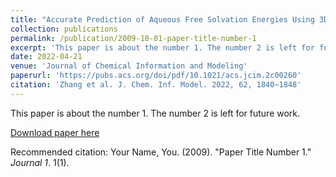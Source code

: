 ```yaml
---
title: "Accurate Prediction of Aqueous Free Solvation Energies Using 3D Atomic Feature-Based Graph Neural Network with Transfer Learning"
collection: publications
permalink: /publication/2009-10-01-paper-title-number-1
excerpt: 'This paper is about the number 1. The number 2 is left for future work.'
date: 2022-04-21
venue: 'Journal of Chemical Information and Modeling'
paperurl: 'https://pubs.acs.org/doi/pdf/10.1021/acs.jcim.2c00260'
citation: 'Zhang et al. J. Chem. Inf. Model. 2022, 62, 1840−1848'
---
```

This paper is about the number 1. The number 2 is left for future work.

[Download paper here](http://academicpages.github.io/files/paper1.pdf)

Recommended citation: Your Name, You. (2009). "Paper Title Number 1." <i>Journal 1</i>. 1(1).

